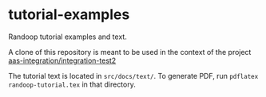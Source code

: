 # tutorial-examples
Randoop tutorial examples and text.

A clone of this repository is meant to be used in the context of the project
[aas-integration/integration-test2](https://github.com/aas-integration/integration-test2)

The tutorial text is located in `src/docs/text/`.
To generate PDF, run `pdflatex randoop-tutorial.tex` in that directory.
